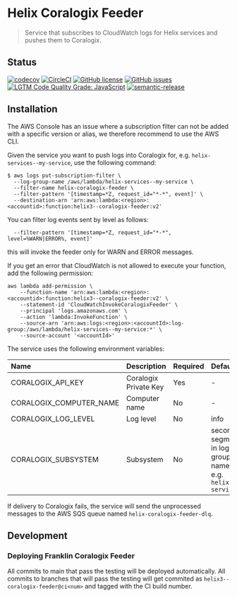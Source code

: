 # Helix Coralogix Feeder

> Service that subscribes to CloudWatch logs for Helix services and pushes them to Coralogix.

## Status
[![codecov](https://img.shields.io/codecov/c/github/adobe/helix-coralogix-feeder.svg)](https://codecov.io/gh/adobe/helix-coralogix-feeder)
[![CircleCI](https://img.shields.io/circleci/project/github/adobe/helix-coralogix-feeder.svg)](https://circleci.com/gh/adobe/helix-coralogix-feeder)
[![GitHub license](https://img.shields.io/github/license/adobe/helix-coralogix-feeder.svg)](https://github.com/adobe/helix-coralogix-feeder/blob/main/LICENSE.txt)
[![GitHub issues](https://img.shields.io/github/issues/adobe/helix-coralogix-feeder.svg)](https://github.com/adobe/helix-coralogix-feeder/issues)
[![LGTM Code Quality Grade: JavaScript](https://img.shields.io/lgtm/grade/javascript/g/adobe/helix-coralogix-feeder.svg?logo=lgtm&logoWidth=18)](https://lgtm.com/projects/g/adobe/helix-coralogix-feeder)
[![semantic-release](https://img.shields.io/badge/%20%20%F0%9F%93%A6%F0%9F%9A%80-semantic--release-e10079.svg)](https://github.com/semantic-release/semantic-release)

## Installation

The AWS Console has an issue where a subscription filter can not be added with a specific version or alias, we therefore recommend to use the AWS CLI.

Given the service you want to push logs into Coralogix for, e.g. `helix-services--my-service`, use the following command:

```
$ aws logs put-subscription-filter \
  --log-group-name /aws/lambda/helix-services--my-service \
  --filter-name helix-coralogix-feeder \
  --filter-pattern '[timestamp=*Z, request_id="*-*", event]' \
  --destination-arn 'arn:aws:lambda:<region>:<accountid>:function:helix3--coralogix-feeder:v2'
```

You can filter log events sent by level as follows:
```
  --filter-pattern '[timestamp=*Z, request_id="*-*", level=%WARN|ERROR%, event]'
```
this will invoke the feeder only for WARN and ERROR messages.

If you get an error that CloudWatch is not allowed to execute your function, add the following permission:
```
aws lambda add-permission \
    --function-name 'arn:aws:lambda:<region>:<accountid>:function:helix3--coralogix-feeder:v2' \
    --statement-id 'CloudWatchInvokeCoralogixFeeder' \
    --principal 'logs.amazonaws.com' \
    --action 'lambda:InvokeFunction' \
    --source-arn 'arn:aws:logs:<region>:<accountId>:log-group:/aws/lambda/helix-services--my-service:*' \
    --source-account '<accountId>'
```

The service uses the following environment variables:

| Name  | Description  | Required | Default |
|:------|:-------------|:---------|:--------|
| CORALOGIX_API_KEY | Coralogix Private Key | Yes | - |
| CORALOGIX_COMPUTER_NAME | Computer name | No | - |
| CORALOGIX_LOG_LEVEL | Log level | No | info |
| CORALOGIX_SUBSYSTEM | Subsystem | No | second segment in log group name, e.g. `helix-services` |

If delivery to Coralogix fails, the service will send the unprocessed messages to the AWS SQS queue named `helix-coralogix-feeder-dlq`.

## Development

### Deploying Franklin Coralogix Feeder

All commits to main that pass the testing will be deployed automatically. All commits to branches that will pass the testing will get commited as `helix3--coralogix-feeder@ci<num>` and tagged with the CI build number.
